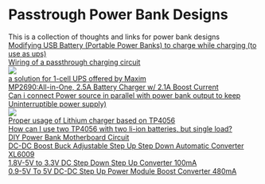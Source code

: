 # Passtrough Power Bank Designs
This is a collection of thoughts and links for power bank designs  
[Modifying USB Battery (Portable Power Banks) to charge while charging (to use as ups)](https://electronics.stackexchange.com/questions/285416/modifying-usb-battery-portable-power-banks-to-charge-while-charging-to-use-as)  
[Wiring of a passthrough charging circuit](https://electronics.stackexchange.com/questions/393874/wiring-of-a-passthrough-charging-circuit-confused-about-having-a-charger-a-rec)  
![](https://i.stack.imgur.com/SBovY.png)  
[a solution for 1-cell UPS offered by Maxim](http://pdfserv.maximintegrated.com/en/an/AN5818.pdf)  
[ MP2690:All-in-One, 2.5A Battery Charger w/ 2.1A Boost Current](https://www.monolithicpower.com/en/mp2690.html)  
[Can i connect Power source in parallel with power bank output to keep Uninterruptible power supply)](https://electronics.stackexchange.com/questions/275486/can-i-connect-power-source-like-usb-charger-parallel-connection-with-power-ban)  
![](https://i.stack.imgur.com/SqlPg.png)  
[Proper usage of Lithium charger based on TP4056](https://forum.arduino.cc/index.php?topic=496727.0)  
[How can I use two TP4056 with two li-ion batteries, but single load?](https://electronics.stackexchange.com/questions/353097/how-can-i-use-two-tp4056-with-two-li-ion-batteries-but-single-load)  
[DIY Power Bank Motherboard Circuit ](https://www.banggood.com/DIY-Power-Bank-Motherboard-Circuit-Board-Lithium-Battery-Charging-Board-p-1311987.html?rmmds=search)  
[DC-DC Boost Buck Adjustable Step Up Step Down Automatic Converter XL6009](https://www.banggood.com/DC-DC-Boost-Buck-Adjustable-Step-Up-Step-Down-Automatic-Converter-XL6009-Module-p-1087346.html?rmmds=search)  
[1.8V-5V to 3.3V DC Step Down Step Up Converter 100mA](https://www.banggood.com/Mini-2-in-1-DC-Step-Down-Step-Up-Converter-1_8V-5V-to-3_3V-Power-For-Arduino-p-1194172.html?rmmds=search)  
[0.9-5V To 5V DC-DC Step Up Power Module Boost Converter 480mA](https://www.banggood.com/0_9-5V-To-5V-DC-DC-Step-Up-Power-Module-Boost-Converter-Board-1_5V-1_8V-2_5V-3V-3_3V-3_7V-4_2V-To-5V-p-1209841.html?rmmds=detail-left-hotproducts__7)  


